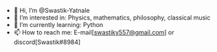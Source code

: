- 👋 Hi, I’m @Swastik-Yatnale
- 👀 I’m interested in: Physics, mathematics, philosophy, classical music
- 🌱 I’m currently learning: Python
- 📫 How to reach me: E-mail[swastiky557@gmail.com] or discord[Swastik#8984]
